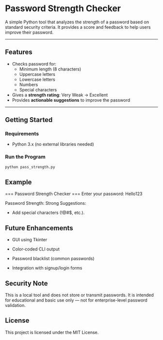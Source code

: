 # Password Strength Checker

A simple Python tool that analyzes the strength of a password based on standard security criteria. It provides a score and feedback to help users improve their password.

---

## Features

- Checks password for:
  - Minimum length (8 characters)
  - Uppercase letters
  - Lowercase letters
  - Numbers
  - Special characters
- Gives a **strength rating**: Very Weak → Excellent
- Provides **actionable suggestions** to improve the password

---

## Getting Started

### Requirements

- Python 3.x (no external libraries needed)

### Run the Program

```bash
python pass_strength.py
```
## Example

=== Password Strength Checker ===
Enter your password: Hello123

Password Strength: Strong
Suggestions:
 - Add special characters (!@#$, etc.).

## Future Enhancements
- GUI using Tkinter

- Color-coded CLI output

- Password blacklist (common passwords)

- Integration with signup/login forms

## Security Note
This is a local tool and does not store or transmit passwords. It is intended for educational and basic use only — not for enterprise-level password validation.

## License
This project is licensed under the MIT License.
